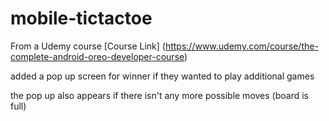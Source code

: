 # mobile-tictactoe
From a Udemy course
[Course Link] (https://www.udemy.com/course/the-complete-android-oreo-developer-course)


added a pop up screen for winner if they wanted to play additional games

the pop up also appears if there isn't any more possible moves (board is full)
